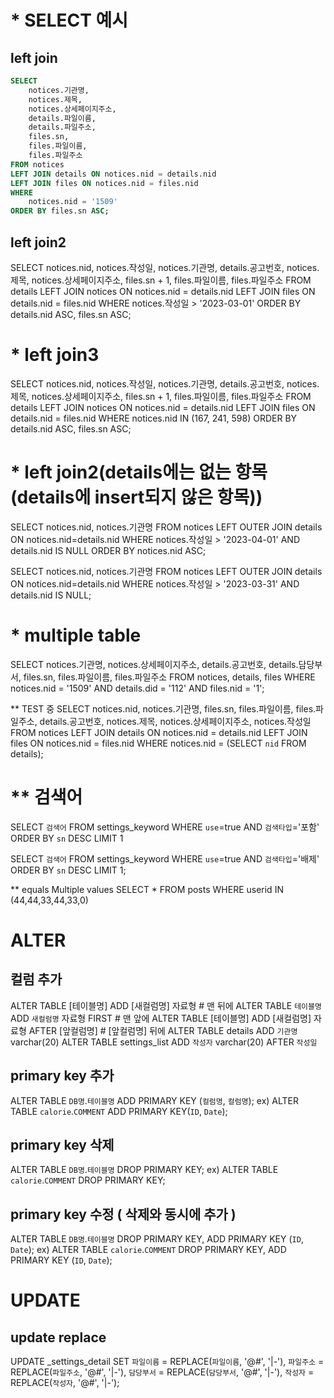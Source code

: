 # * SELECT 예시

## left join
```sql
SELECT
    notices.기관명,
    notices.제목,
    notices.상세페이지주소,
    details.파일이름,
    details.파일주소,
    files.sn,
    files.파일이름,
    files.파일주소
FROM notices
LEFT JOIN details ON notices.nid = details.nid
LEFT JOIN files ON notices.nid = files.nid
WHERE
    notices.nid = '1509'
ORDER BY files.sn ASC;
```

## left join2
SELECT
    notices.nid,
    notices.작성일,
    notices.기관명,
    details.공고번호,
    notices.제목,
    notices.상세페이지주소,
    files.sn + 1,
    files.파일이름,
    files.파일주소
FROM details
LEFT JOIN notices ON notices.nid = details.nid
LEFT JOIN files ON details.nid = files.nid
WHERE notices.작성일 > '2023-03-01'
ORDER BY details.nid ASC, files.sn ASC;

# * left join3
SELECT
    notices.nid,
    notices.작성일,
    notices.기관명,
    details.공고번호,
    notices.제목,
    notices.상세페이지주소,
    files.sn + 1,
    files.파일이름,
    files.파일주소
FROM details
LEFT JOIN notices ON notices.nid = details.nid
LEFT JOIN files ON details.nid = files.nid
WHERE notices.nid IN (167, 241, 598)
ORDER BY details.nid ASC, files.sn ASC;

# * left join2(details에는 없는 항목(details에 insert되지 않은 항목))
SELECT notices.nid, notices.기관명
FROM notices
LEFT OUTER JOIN details
ON notices.nid=details.nid
WHERE notices.작성일 > '2023-04-01' AND details.nid IS NULL
ORDER BY notices.nid ASC;

SELECT notices.nid, notices.기관명
FROM notices
LEFT OUTER JOIN details
ON notices.nid=details.nid
WHERE notices.작성일 > '2023-03-31' AND details.nid IS NULL;


# * multiple table
SELECT
    notices.기관명,
    notices.상세페이지주소,
    details.공고번호,
    details.담당부서,
    files.sn,
    files.파일이름,
    files.파일주소
FROM notices, details, files
WHERE
    notices.nid = '1509' AND
    details.did = '112' AND
    files.nid = '1';

** TEST 중
SELECT
    notices.nid,
    notices.기관명,
    files.sn,
    files.파일이름,
    files.파일주소,
    details.공고번호,
    notices.제목,
    notices.상세페이지주소,
    notices.작성일
FROM notices
LEFT JOIN details ON notices.nid = details.nid
LEFT JOIN files ON notices.nid = files.nid
WHERE notices.nid = (SELECT `nid` FROM details);

# ** 검색어
SELECT `검색어`
FROM settings_keyword
WHERE `use`=true AND `검색타입`='포함'
ORDER BY `sn` DESC
LIMIT 1

SELECT `검색어`
FROM settings_keyword
WHERE `use`=true AND `검색타입`='배제'
ORDER BY `sn` DESC
LIMIT 1;

**  equals Multiple values
SELECT * FROM posts WHERE userid IN (44,44,33,44,33,0)

# ALTER

## 컬럼 추가
ALTER TABLE [테이블명] ADD [새컬럼명] 자료형 # 맨 뒤에
ALTER TABLE `테이블명` ADD `새컬럼명` 자료형 FIRST # 맨 앞에
ALTER TABLE [테이블명] ADD [새컬럼명] 자료형 AFTER [앞컬럼명] # [앞컬럼명] 뒤에
ALTER TABLE details ADD `기관명` varchar(20)
ALTER TABLE settings_list ADD `작성자` varchar(20) AFTER `작성일`

## primary key 추가

ALTER TABLE `DB명`.`테이블명` ADD PRIMARY KEY (`컬럼명`, `컬럼명`);
ex) ALTER TABLE `calorie`.`COMMENT` ADD PRIMARY KEY(`ID`, `Date`);

## primary key 삭제


ALTER TABLE `DB명`.`테이블명` DROP PRIMARY KEY;
ex) ALTER TABLE `calorie`.`COMMENT` DROP PRIMARY KEY;

## primary key 수정 ( 삭제와 동시에 추가 )

ALTER TABLE `DB명`.`테이블명` DROP PRIMARY KEY, ADD PRIMARY KEY (`ID`, `Date`);
ex) ALTER TABLE `calorie`.`COMMENT` DROP PRIMARY KEY, ADD PRIMARY KEY (`ID`, `Date`);

# UPDATE
## update replace
UPDATE _settings_detail SET `파일이름` = REPLACE(`파일이름`, '@#', '|-'), `파일주소` = REPLACE(`파일주소`, '@#', '|-'), `담당부서` = REPLACE(`담당부서`, '@#', '|-'), `작성자` = REPLACE(`작성자`, '@#', '|-');

    
